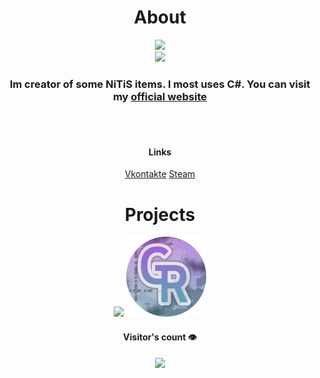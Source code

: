 <h1 align="center">
  About
</h1>

<div align="center">
  <p align="center">
    <img src="https://c.tenor.com/wQMAIdApiVoAAAAC/whydodis.gif">
    <br>
    <img src="https://github-readme-stats.vercel.app/api?username=NickName73&count_private=true&title_color=F2F2F2&bg_color=333333&text_color=F2F2F2&show_icons=true&hide_border=true&custom_title=NickName73%27s%20Github%20Stats&icon_color=F2F2F2">
  </p>
  <h3 align="center">
    Im creator of some NiTiS items. I most uses C#. You can visit my 
    <a href="https://nickname73.github.io/NickName73">official website</a>
  </h3>
  <br><br>
  <div align="center">
    <h4>Links</h4>
    <a href="https:\\vk.com/NickName73">Vkontakte</a>
    <a href="https://steamcommunity.com/id/nitis-nickname73/">Steam</a>
  <div>
</div>
  
<h1 align="center">
  Projects
</h1>

<p align="center">
  <a href="https://github.com/NiTiS-Dev/NiTiSCore" alt="NiTiS.Core">
    <img src="https://github.com/NickName73/NickName73/blob/main/Micros/nitis-core-low.png?raw=true"></a>
  <a href="https://github.com/NickName73/Gravillaso" alt="Gravillaso">
    <img src="https://github.com/NickName73/NickName73/blob/main/Micros/GRavillaso/v2-icon-rounded-128x128.png?raw=true"></a>
  </a>
</p>

<h4 align="center">Visitor's count 👁️</h4>
<img src="https://profile-counter.glitch.me/%7Bnickname73%7D/count.svg" />
